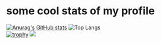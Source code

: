 # some cool stats of my profile
[![Anurag's GitHub stats](https://github-readme-stats.vercel.app/api?username=h1d30us&theme=blue_navy&icons=true)](https://github.com/anuraghazra/github-readme-stats)
![Top Langs](https://github-readme-stats.vercel.app/api/top-langs/?username=h1d30us&theme=blue_navy&icons=true)\
[![trophy](https://github-profile-trophy.vercel.app/?username=h1d30us&theme=darkhub)](https://github.com/ryo-ma/github-profile-trophy)
![](https://komarev.com/ghpvc/?username=h1d30us)
